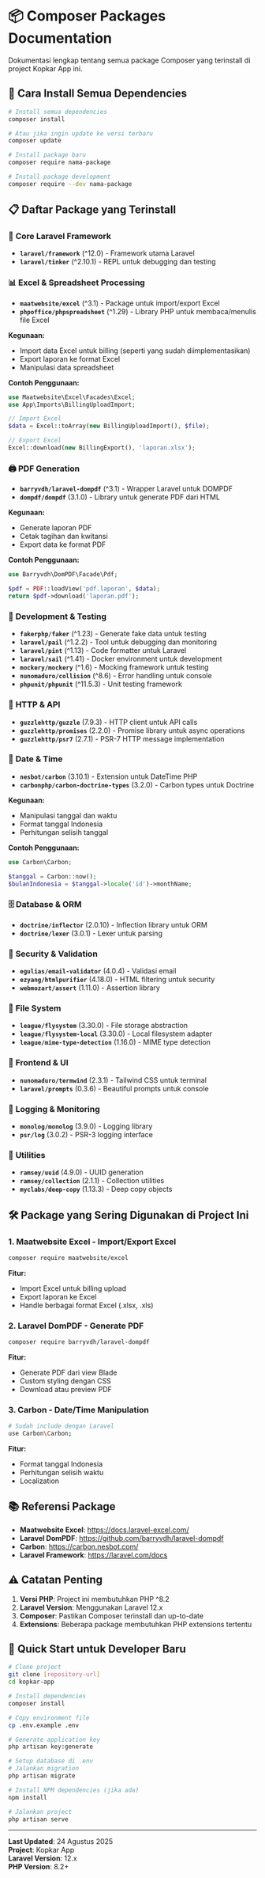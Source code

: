 # 📦 Composer Packages Documentation

Dokumentasi lengkap tentang semua package Composer yang terinstall di project Kopkar App ini.

## 🚀 Cara Install Semua Dependencies

```bash
# Install semua dependencies
composer install

# Atau jika ingin update ke versi terbaru
composer update

# Install package baru
composer require nama-package

# Install package development
composer require --dev nama-package
```

## 📋 Daftar Package yang Terinstall

### 🔧 **Core Laravel Framework**
- **`laravel/framework`** (^12.0) - Framework utama Laravel
- **`laravel/tinker`** (^2.10.1) - REPL untuk debugging dan testing

### 📊 **Excel & Spreadsheet Processing**
- **`maatwebsite/excel`** (^3.1) - Package untuk import/export Excel
- **`phpoffice/phpspreadsheet`** (^1.29) - Library PHP untuk membaca/menulis file Excel

**Kegunaan:**
- Import data Excel untuk billing (seperti yang sudah diimplementasikan)
- Export laporan ke format Excel
- Manipulasi data spreadsheet

**Contoh Penggunaan:**
```php
use Maatwebsite\Excel\Facades\Excel;
use App\Imports\BillingUploadImport;

// Import Excel
$data = Excel::toArray(new BillingUploadImport(), $file);

// Export Excel
Excel::download(new BillingExport(), 'laporan.xlsx');
```

### 🖨️ **PDF Generation**
- **`barryvdh/laravel-dompdf`** (^3.1) - Wrapper Laravel untuk DOMPDF
- **`dompdf/dompdf`** (3.1.0) - Library untuk generate PDF dari HTML

**Kegunaan:**
- Generate laporan PDF
- Cetak tagihan dan kwitansi
- Export data ke format PDF

**Contoh Penggunaan:**
```php
use Barryvdh\DomPDF\Facade\Pdf;

$pdf = PDF::loadView('pdf.laporan', $data);
return $pdf->download('laporan.pdf');
```

### 🧪 **Development & Testing**
- **`fakerphp/faker`** (^1.23) - Generate fake data untuk testing
- **`laravel/pail`** (^1.2.2) - Tool untuk debugging dan monitoring
- **`laravel/pint`** (^1.13) - Code formatter untuk Laravel
- **`laravel/sail`** (^1.41) - Docker environment untuk development
- **`mockery/mockery`** (^1.6) - Mocking framework untuk testing
- **`nunomaduro/collision`** (^8.6) - Error handling untuk console
- **`phpunit/phpunit`** (^11.5.3) - Unit testing framework

### 🔌 **HTTP & API**
- **`guzzlehttp/guzzle`** (7.9.3) - HTTP client untuk API calls
- **`guzzlehttp/promises`** (2.2.0) - Promise library untuk async operations
- **`guzzlehttp/psr7`** (2.7.1) - PSR-7 HTTP message implementation

### 📅 **Date & Time**
- **`nesbot/carbon`** (3.10.1) - Extension untuk DateTime PHP
- **`carbonphp/carbon-doctrine-types`** (3.2.0) - Carbon types untuk Doctrine

**Kegunaan:**
- Manipulasi tanggal dan waktu
- Format tanggal Indonesia
- Perhitungan selisih tanggal

**Contoh Penggunaan:**
```php
use Carbon\Carbon;

$tanggal = Carbon::now();
$bulanIndonesia = $tanggal->locale('id')->monthName;
```

### 🗄️ **Database & ORM**
- **`doctrine/inflector`** (2.0.10) - Inflection library untuk ORM
- **`doctrine/lexer`** (3.0.1) - Lexer untuk parsing

### 🔐 **Security & Validation**
- **`egulias/email-validator`** (4.0.4) - Validasi email
- **`ezyang/htmlpurifier`** (4.18.0) - HTML filtering untuk security
- **`webmozart/assert`** (1.11.0) - Assertion library

### 📁 **File System**
- **`league/flysystem`** (3.30.0) - File storage abstraction
- **`league/flysystem-local`** (3.30.0) - Local filesystem adapter
- **`league/mime-type-detection`** (1.16.0) - MIME type detection

### 🎨 **Frontend & UI**
- **`nunomaduro/termwind`** (2.3.1) - Tailwind CSS untuk terminal
- **`laravel/prompts`** (0.3.6) - Beautiful prompts untuk console

### 📝 **Logging & Monitoring**
- **`monolog/monolog`** (3.9.0) - Logging library
- **`psr/log`** (3.0.2) - PSR-3 logging interface

### 🔄 **Utilities**
- **`ramsey/uuid`** (4.9.0) - UUID generation
- **`ramsey/collection`** (2.1.1) - Collection utilities
- **`myclabs/deep-copy`** (1.13.3) - Deep copy objects

## 🛠️ **Package yang Sering Digunakan di Project Ini**

### 1. **Maatwebsite Excel** - Import/Export Excel
```bash
composer require maatwebsite/excel
```

**Fitur:**
- Import Excel untuk billing upload
- Export laporan ke Excel
- Handle berbagai format Excel (.xlsx, .xls)

### 2. **Laravel DomPDF** - Generate PDF
```bash
composer require barryvdh/laravel-dompdf
```

**Fitur:**
- Generate PDF dari view Blade
- Custom styling dengan CSS
- Download atau preview PDF

### 3. **Carbon** - Date/Time Manipulation
```bash
# Sudah include dengan Laravel
use Carbon\Carbon;
```

**Fitur:**
- Format tanggal Indonesia
- Perhitungan selisih waktu
- Localization

## 📚 **Referensi Package**

- **Maatwebsite Excel**: https://docs.laravel-excel.com/
- **Laravel DomPDF**: https://github.com/barryvdh/laravel-dompdf
- **Carbon**: https://carbon.nesbot.com/
- **Laravel Framework**: https://laravel.com/docs

## ⚠️ **Catatan Penting**

1. **Versi PHP**: Project ini membutuhkan PHP ^8.2
2. **Laravel Version**: Menggunakan Laravel 12.x
3. **Composer**: Pastikan Composer terinstall dan up-to-date
4. **Extensions**: Beberapa package membutuhkan PHP extensions tertentu

## 🚀 **Quick Start untuk Developer Baru**

```bash
# Clone project
git clone [repository-url]
cd kopkar-app

# Install dependencies
composer install

# Copy environment file
cp .env.example .env

# Generate application key
php artisan key:generate

# Setup database di .env
# Jalankan migration
php artisan migrate

# Install NPM dependencies (jika ada)
npm install

# Jalankan project
php artisan serve
```

---

**Last Updated**: 24 Agustus 2025  
**Project**: Kopkar App  
**Laravel Version**: 12.x  
**PHP Version**: 8.2+
